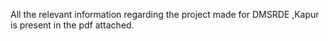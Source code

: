 All the relevant information regarding the project made for DMSRDE ,Kapur is present in the pdf attached.
